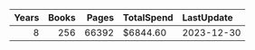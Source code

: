 |   Years |   Books |   Pages | TotalSpend   | LastUpdate   |
|--------:|--------:|--------:|:-------------|:-------------|
|       8 |     256 |   66392 | $6844.60     | 2023-12-30   |
